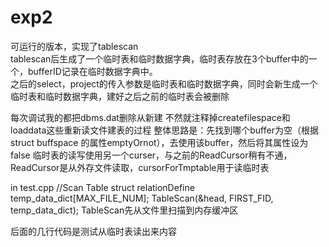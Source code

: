 # exp2
可运行的版本，实现了tablescan       
tablescan后生成了一个临时表和临时数据字典，临时表存放在3个buffer中的一个，bufferID记录在临时数据字典中。        
之后的select，project的传入参数是临时表和临时数据字典，同时会新生成一个临时表和临时数据字典，建好之后之前的临时表会被删除     

每次调试我的都把dbms.dat删除从新建
不然就注释掉createfilespace和loaddata这些重新读文件建表的过程
整体思路是：先找到哪个buffer为空（根据struct buffspace 的属性emptyOrnot），去使用该buffer，然后将其属性设为false
临时表的读写使用另一个curser，与之前的ReadCursor稍有不通，ReadCursor是从外存文件读取，cursorForTmptable用于读临时表
          
in test.cpp //Scan Table
struct relationDefine temp_data_dict[MAX_FILE_NUM];
TableScan(&head, FIRST_FID, temp_data_dict);
TableScan先从文件里扫描到内存缓冲区

后面的几行代码是测试从临时表读出来内容
